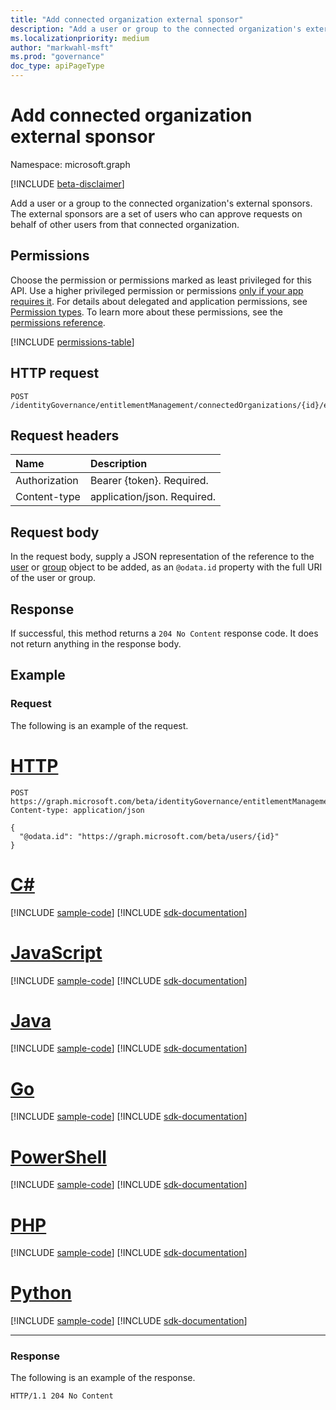 ```yaml
---
title: "Add connected organization external sponsor"
description: "Add a user or group to the connected organization's external sponsors."
ms.localizationpriority: medium
author: "markwahl-msft"
ms.prod: "governance"
doc_type: apiPageType
---
```


# Add connected organization external sponsor

Namespace: microsoft.graph

[!INCLUDE [beta-disclaimer](../../includes/beta-disclaimer.md)]

Add a user or a group to the connected organization's external sponsors. The external sponsors are a set of users who can approve requests on behalf of other users from that connected organization.

## Permissions
Choose the permission or permissions marked as least privileged for this API. Use a higher privileged permission or permissions [only if your app requires it](/graph/permissions-overview#best-practices-for-using-microsoft-graph-permissions). For details about delegated and application permissions, see [Permission types](/graph/permissions-overview#permission-types). To learn more about these permissions, see the [permissions reference](/graph/permissions-reference).

<!-- { "blockType": "permissions", "name": "connectedorganization_post_externalsponsors" } -->
[!INCLUDE [permissions-table](../includes/permissions/connectedorganization-post-externalsponsors-permissions.md)]

## HTTP request
<!-- { "blockType": "ignored" } -->
```http
POST /identityGovernance/entitlementManagement/connectedOrganizations/{id}/externalSponsors/$ref
```
## Request headers
| Name       | Description|
|:---------------|:----------|
| Authorization  | Bearer {token}. Required. |
| Content-type | application/json. Required. |

## Request body
In the request body, supply a JSON representation of the reference to the [user](../resources/user.md) or [group](../resources/group.md) object to be added, as an `@odata.id` property with the full URI of the user or group.

## Response
If successful, this method returns a `204 No Content` response code. It does not return anything in the response body.

## Example

### Request

The following is an example of the request.


# [HTTP](#tab/http)
<!-- {
  "blockType": "request",
  "name": "create_externalsponsor_from_connectedorganization"
}
-->
``` http
POST https://graph.microsoft.com/beta/identityGovernance/entitlementManagement/connectedOrganizations/{id}/externalSponsors/$ref
Content-type: application/json

{
  "@odata.id": "https://graph.microsoft.com/beta/users/{id}"
}
```

# [C#](#tab/csharp)
[!INCLUDE [sample-code](../includes/snippets/csharp/create-externalsponsor-from-connectedorganization-csharp-snippets.md)]
[!INCLUDE [sdk-documentation](../includes/snippets/snippets-sdk-documentation-link.md)]

# [JavaScript](#tab/javascript)
[!INCLUDE [sample-code](../includes/snippets/javascript/create-externalsponsor-from-connectedorganization-javascript-snippets.md)]
[!INCLUDE [sdk-documentation](../includes/snippets/snippets-sdk-documentation-link.md)]

# [Java](#tab/java)
[!INCLUDE [sample-code](../includes/snippets/java/create-externalsponsor-from-connectedorganization-java-snippets.md)]
[!INCLUDE [sdk-documentation](../includes/snippets/snippets-sdk-documentation-link.md)]

# [Go](#tab/go)
[!INCLUDE [sample-code](../includes/snippets/go/create-externalsponsor-from-connectedorganization-go-snippets.md)]
[!INCLUDE [sdk-documentation](../includes/snippets/snippets-sdk-documentation-link.md)]

# [PowerShell](#tab/powershell)
[!INCLUDE [sample-code](../includes/snippets/powershell/create-externalsponsor-from-connectedorganization-powershell-snippets.md)]
[!INCLUDE [sdk-documentation](../includes/snippets/snippets-sdk-documentation-link.md)]

# [PHP](#tab/php)
[!INCLUDE [sample-code](../includes/snippets/php/create-externalsponsor-from-connectedorganization-php-snippets.md)]
[!INCLUDE [sdk-documentation](../includes/snippets/snippets-sdk-documentation-link.md)]

# [Python](#tab/python)
[!INCLUDE [sample-code](../includes/snippets/python/create-externalsponsor-from-connectedorganization-python-snippets.md)]
[!INCLUDE [sdk-documentation](../includes/snippets/snippets-sdk-documentation-link.md)]

---

### Response

The following is an example of the response.

<!-- {
  "blockType": "response"
} -->
```http
HTTP/1.1 204 No Content
```

<!-- uuid: 8fcb5dbc-d5aa-4681-8e31-b001d5168d79
2015-10-25 14:57:30 UTC -->
<!--
{
  "type": "#page.annotation",
  "description": "Create connected organization external sponsor",
  "keywords": "",
  "section": "documentation",
  "tocPath": "",
  "suppressions": [
  ]
}
-->


